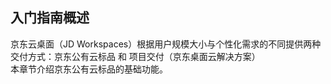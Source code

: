 ## 入门指南概述
京东云桌面（JD Workspaces）根据用户规模大小与个性化需求的不同提供两种交付方式：京东公有云标品 和 项目交付（京东桌面云解决方案）<br/>
本章节介绍京东公有云标品的基础功能。
